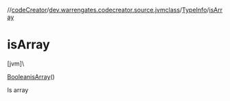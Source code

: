 //[codeCreator](../../../index.md)/[dev.warrengates.codecreator.source.jvmclass](../index.md)/[TypeInfo](index.md)/[isArray](is-array.md)

# isArray

[jvm]\

[Boolean](https://docs.oracle.com/javase/8/docs/api/java/lang/Boolean.html)[isArray](is-array.md)()

Is array
